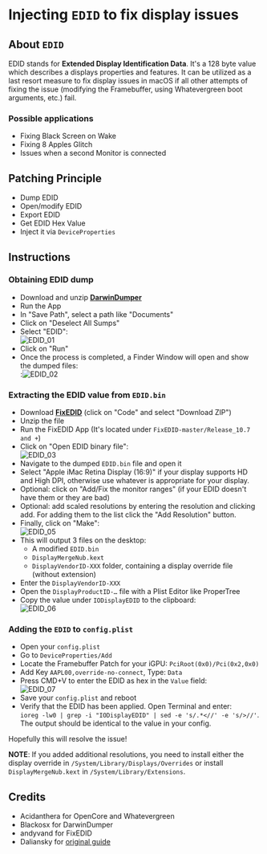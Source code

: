 # Injecting `EDID` to fix display issues

## About `EDID`
EDID stands for **Extended Display Identification Data**. It's a 128 byte value which describes a displays properties and features. It can be utilized as a last resort measure to fix display issues in macOS if all other attempts of fixing the issue (modifying the Framebuffer, using Whatevergreen boot arguments, etc.) fail.

### Possible applications

- Fixing Black Screen on Wake
- Fixing 8 Apples Glitch
- Issues when a second Monitor is connected

## Patching Principle
- Dump EDID
- Open/modify EDID
- Export EDID
- Get EDID Hex Value
- Inject it via `DeviceProperties`

## Instructions

### Obtaining EDID dump
- Download and unzip [**DarwinDumper**](https://bitbucket.org/blackosx/darwindumper/downloads/)
- Run the App
- In "Save Path", select a path like "Documents"
- Click on "Deselect All Sumps"
- Select "EDID":</br>![EDID_01](https://user-images.githubusercontent.com/76865553/184684084-f64b2f07-fa05-4718-9ee9-cec5940d355c.png)
- Click on "Run"
- Once the process is completed, a Finder Window will open and show the dumped files:</br>:![EDID_02](https://user-images.githubusercontent.com/76865553/184684157-5c54c023-15e7-411b-a8f8-154a94676a5f.png)

### Extracting the EDID value from `EDID.bin`
- Download [**FixEDID**](https://github.com/andyvand/FixEDID) (click on "Code" and select "Download ZIP")
- Unzip the file
- Run the FixEDID App (It's located under `FixEDID-master/Release_10.7 and +`)
- Click on "Open EDID binary file":</br>![EDID_03](https://user-images.githubusercontent.com/76865553/184684202-9aa99568-a179-42d4-8672-38448990948d.png)
- Navigate to the dumped `EDID.bin` file and open it
- Select "Apple iMac Retina Display (16:9)" if your display supports HD and High DPI, otherwise use whatever is appropriate for your display.
- Optional: click on "Add/Fix the monitor ranges" (if your EDID doesn't have them or they are bad)
- Optional: add scaled resolutions by entering the resolution and clicking add. For adding them to the list click the "Add Resolution" button.
- Finally, click on "Make":</br>![EDID_05](https://user-images.githubusercontent.com/76865553/184684286-e531b425-664e-4d4e-b99a-a0abe61c32d7.png)
- This will output 3 files on the desktop:
	- A modified `EDID.bin`
	- `DisplayMergeNub.kext`
	- `DisplayVendorID-XXX` folder, containing a display override file (without extension)
- Enter the `DisplayVendorID-XXX`
- Open the `DisplayProductID-…` file with a Plist Editor like ProperTree
- Copy the value under `IODisplayEDID` to the clipboard:</br>![EDID_06](https://user-images.githubusercontent.com/76865553/184684366-b1e575ee-6727-4fe8-88b5-4a6632b1f630.png)

### Adding the `EDID` to `config.plist`
- Open your `config.plist`
- Go to `DeviceProperties/Add` 
- Locate the Framebuffer Patch for your iGPU: `PciRoot(0x0)/Pci(0x2,0x0)`
- Add Key `AAPL00,override-no-connect`, Type: `Data`
- Press CMD+V to enter the EDID as hex in the `Value` field:</br>![EDID_07](https://user-images.githubusercontent.com/76865553/184684433-a53ba979-a0e1-4e91-b95b-4a0411f8e3ae.png)
- Save your `config.plist` and reboot
- Verify that the EDID has been applied. Open Terminal and enter:</br> `ioreg -lw0 | grep -i "IODisplayEDID" | sed -e 's/.*<//' -e 's/>//'`. The output should be identical to the value in your config.

Hopefully this will resolve the issue!
 
**NOTE**: If you added additional resolutions, you need to install either the display override in `/System/Library/Displays/Overrides` or install `DisplayMergeNub.kext` in `/System/Library/Extensions`.

## Credits
- Acidanthera for OpenCore and Whatevergreen
- Blackosx for DarwinDumper
- andyvand for FixEDID
- Daliansky for [original guide](https://blog-daliansky-net.translate.goog/Use-HIDPI-to-solve-sleep-wake-up-black-screen,-Huaping-and-connect-the-external-monitor-the-correct-posture.html?_x_tr_sl=auto&_x_tr_tl=en&_x_tr_hl=de&_x_tr_pto=wapp)
